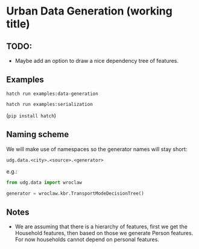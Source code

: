 # Urban Data Generation (working title)

## TODO:

* Maybe add an option to draw a nice dependency tree of features.

## Examples

```
hatch run examples:data-generation
```

```
hatch run examples:serialization
```

(`pip install hatch`)

## Naming scheme

We will make use of namespaces so the generator names will stay short:

```
udg.data.<city>.<source>.<generator>
```

e.g.:

```python
from udg.data import wroclaw

generator = wroclaw.kbr.TransportModeDecisionTree()
```

## Notes

* We are assuming that there is a hierarchy of features, first we get the Household
  features, then based on those we generate Person features. For now households cannot
  depend on personal features.
